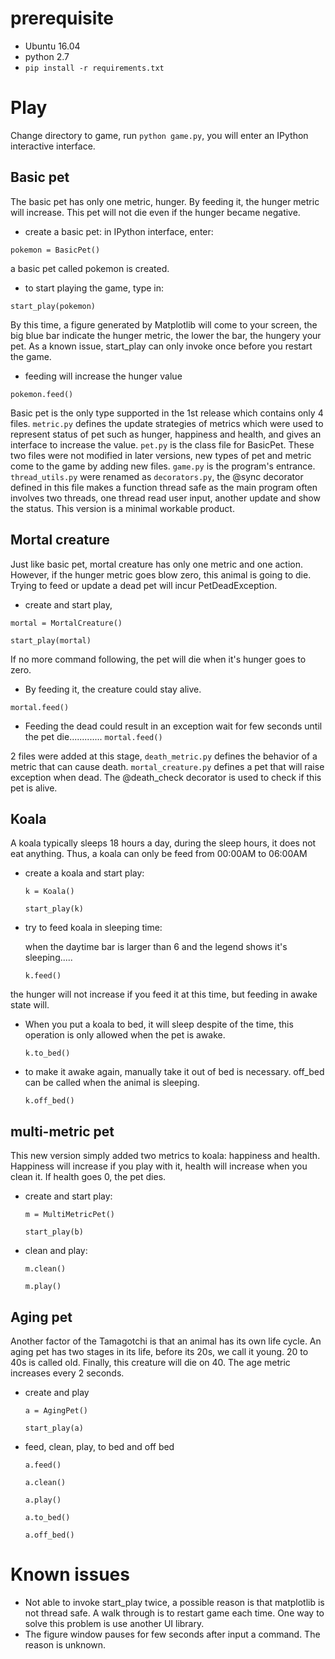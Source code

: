 # prerequisite
* Ubuntu 16.04
* python 2.7
* ```pip install -r requirements.txt```
# Play
Change directory to game, run ```python game.py```, you will enter an IPython interactive interface.
## Basic pet
The basic pet has only one metric, hunger. By feeding it, the hunger metric will increase. This pet will not die even if the hunger became negative.

* create a basic pet: in IPython interface, enter:

 ```pokemon = BasicPet()```
 
  a basic pet called pokemon is created.

* to start playing the game, type in: 

 ```start_play(pokemon)```


 By this time, a figure generated by Matplotlib will come to your screen, the big blue bar indicate the hunger metric, the lower the bar, the hungery your pet. As a known issue, start_play can only invoke once before you restart the game.

* feeding will increase the hunger value

 ```pokemon.feed()```

Basic pet is the only type supported in the 1st release which contains only 4 files. ```metric.py``` defines the update strategies of metrics which were used to represent status of pet such as hunger, happiness and health, and gives an interface to increase the value. ```pet.py``` is the class file for BasicPet. These two files were not modified in later versions, new types of pet and metric come to the game by adding new files. ```game.py``` is the program's entrance. ```thread_utils.py``` were renamed as ```decorators.py```, the @sync decorator defined in this file makes a function thread safe as the main program often involves two threads, one thread read user input, another update and show the status.
This version is a minimal workable product.

## Mortal creature
Just like basic pet, mortal creature has only one metric and one action. However, if the hunger metric goes blow zero, this animal is going to die. Trying to feed or update a dead pet will incur PetDeadException.

* create and start play,

 ```mortal = MortalCreature()```

 ```start_play(mortal)```

 If no more command following, the pet will die when it's hunger goes to zero. 
* By feeding it, the creature could stay alive.

 ```mortal.feed()```

* Feeding the dead could result in an exception
 wait for few seconds until the pet die.............
 ```mortal.feed()```

2 files were added at this stage, ```death_metric.py``` defines the behavior of a metric that can cause death. ```mortal_creature.py``` defines a pet that will raise exception when dead. The @death_check decorator is used to check if this pet is alive.

## Koala
A koala typically sleeps 18 hours a day, during the sleep hours, it does not eat anything. Thus, a koala can only be feed from 00:00AM to 06:00AM

* create a koala and start play:

   ```k = Koala()```
 
    ```start_play(k)```
  
* try to feed koala in sleeping time:

  when the daytime bar is larger than 6 and the legend shows it's sleeping.....
 
   ```k.feed()```

 the hunger will not increase if you feed it at this time, but feeding in awake state will.
 
* When you put a koala to bed, it will sleep despite of the time, this operation is only allowed when the pet is awake.

   ```k.to_bed()```
  
* to make it awake again, manually take it out of bed is necessary. off_bed can be called when the animal is sleeping.
 
  ```k.off_bed()```

## multi-metric pet
This new version simply added two metrics to koala: happiness and health. Happiness will increase if you play with it, health will increase when you clean it. If health goes 0, the pet dies.

* create and start play:

   ```m = MultiMetricPet()```

   ```start_play(b)```
 
* clean and play:

   ```m.clean()```

  ```m.play()```
 
## Aging pet
Another factor of the Tamagotchi is that an animal has its own life cycle. An aging pet has two stages in its life, before its 20s, we call it young. 20 to 40s is called old. Finally, this creature will die on 40. The age metric increases every 2 seconds.

* create and play

   ```a = AgingPet()```

   ```start_play(a)```

* feed, clean, play, to bed and off bed

   ```a.feed()```

  ```a.clean()```

  ```a.play()```

  ```a.to_bed()```

  ```a.off_bed()```



# Known issues
* Not able to invoke start_play twice, a possible reason is that matplotlib is not thread safe. A walk through is to restart game each time. One way to solve this problem is use another UI library.
* The figure window pauses for few seconds after input a command. The reason is unknown.


